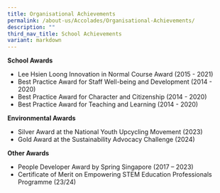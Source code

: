```yaml
---
title: Organisational Achievements
permalink: /about-us/Accolades/Organisational-Achievements/
description: ""
third_nav_title: School Achievements
variant: markdown
---
```

**School Awards**

*   Lee Hsien Loong Innovation in Normal Course Award (2015 - 2021)
*   Best Practice Award for Staff Well-being and Development (2014 - 2020)
*   Best Practice Award for Character and Citizenship (2014 - 2020)
*   Best Practice Award for Teaching and Learning (2014 - 2020)

**Environmental Awards**

*    Silver Award at the National Youth Upcycling Movement (2023)
*    Gold Award at the Sustainability Advocacy Challenge (2024)  

**Other Awards**

*   People Developer Award by Spring Singapore (2017 – 2023)
*   Certificate of Merit on Empowering STEM Education Professionals Programme (23/24)